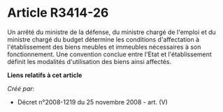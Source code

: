 # Article R3414-26

Un arrêté du ministre de la défense, du ministre chargé de l'emploi et du ministre chargé du budget détermine les conditions
d'affectation à l'établissement des biens meubles et immeubles nécessaires à son fonctionnement. Une convention conclue entre
l'Etat et l'établissement définit les modalités d'utilisation des biens ainsi affectés.

**Liens relatifs à cet article**

_Créé par_:

  - Décret n°2008-1219 du 25 novembre 2008 - art. (V)
